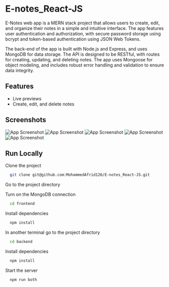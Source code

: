 
# E-notes_React-JS

E-Notes web app is a MERN stack project that allows users to create, edit, and organize their notes in a simple and intuitive interface. The app features user authentication and authorization, with secure password storage using bcrypt and token-based authentication using JSON Web Tokens.

The back-end of the app is built with Node.js and Express, and uses MongoDB for data storage. The API is designed to be RESTful, with routes for creating, updating, and deleting notes. The app uses Mongoose for object modeling, and includes robust error handling and validation to ensure data integrity.

## Features

- Live previews
- Create, edit, and delete notes


## Screenshots

![App Screenshot](https://raw.github.com/MohammedAfrid126/E-notes_React-JS/master/web-view.jpg)
![App Screenshot](https://raw.github.com/MohammedAfrid126/E-notes_React-JS/master/web-view-2.jpg)
![App Screenshot](https://raw.github.com/MohammedAfrid126/E-notes_React-JS/master/web-view-3.jpg)
![App Screenshot](https://raw.github.com/MohammedAfrid126/E-notes_React-JS/master/web-view-4.jpg)
![App Screenshot](https://raw.github.com/MohammedAfrid126/E-notes_React-JS/master/web-view-5.jpg)


## Run Locally

Clone the project

```bash
  git clone git@github.com:MohammedAfrid126/E-notes_React-JS.git
```

Go to the project directory

Turn on the MongoDB connection

```bash
  cd frontend
```
Install dependencies

```bash
  npm install
```

In another terminal go to the project directory

```bash
  cd backend
```

Install dependencies

```bash
  npm install
```

Start the server

```bash
  npm run both
```

